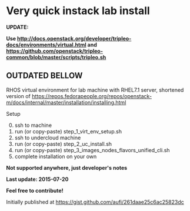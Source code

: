 Very quick instack lab install
==============================

**UPDATE:**

**Use http://docs.openstack.org/developer/tripleo-docs/environments/virtual.html and https://github.com/openstack/tripleo-common/blob/master/scripts/tripleo.sh**

OUTDATED BELLOW
---------------
RHOS virtual environment for lab machine with RHEL7.1 server, shortened version of https://repos.fedorapeople.org/repos/openstack-m/docs/internal/master/installation/installing.html

Setup

0. ssh to machine
1. run (or copy-paste) step_1_virt_env_setup.sh
2. ssh to undercloud machine
3. run (or copy-paste) step_2_uc_install.sh
4. run (or copy-paste) step_3_images_nodes_flavors_unified_cli.sh
5. complete installation on your own

**Not supported anywhere, just developer's notes**

**Last update: 2015-07-20**

**Feel free to contribute!**

Initially published at https://gist.github.com/aufi/261daae25c6ac25823dc
